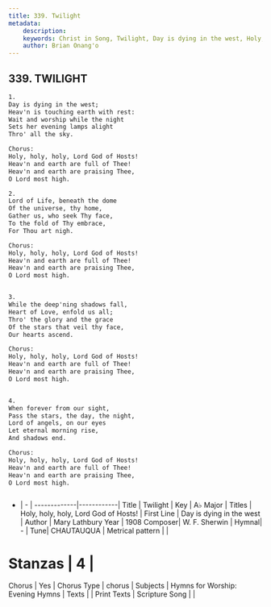 ```yaml
---
title: 339. Twilight
metadata:
    description: 
    keywords: Christ in Song, Twilight, Day is dying in the west, Holy, holy, holy, Lord God of Hosts!
    author: Brian Onang'o
---
```



## 339. TWILIGHT

```txt
1.
Day is dying in the west;
Heav'n is touching earth with rest:
Wait and worship while the night
Sets her evening lamps alight
Thro' all the sky.

Chorus:
Holy, holy, holy, Lord God of Hosts!
Heav'n and earth are full of Thee!
Heav'n and earth are praising Thee,
O Lord most high.

2.
Lord of Life, beneath the dome
Of the universe, thy home,
Gather us, who seek Thy face,
To the fold of Thy embrace,
For Thou art nigh. 

Chorus:
Holy, holy, holy, Lord God of Hosts!
Heav'n and earth are full of Thee!
Heav'n and earth are praising Thee,
O Lord most high.


3.
While the deep'ning shadows fall,
Heart of Love, enfold us all;
Thro' the glory and the grace
Of the stars that veil thy face,
Our hearts ascend. 

Chorus:
Holy, holy, holy, Lord God of Hosts!
Heav'n and earth are full of Thee!
Heav'n and earth are praising Thee,
O Lord most high.


4.
When forever from our sight,
Pass the stars, the day, the night,
Lord of angels, on our eyes
Let eternal morning rise,
And shadows end. 

Chorus:
Holy, holy, holy, Lord God of Hosts!
Heav'n and earth are full of Thee!
Heav'n and earth are praising Thee,
O Lord most high.



```

- |   -  |
-------------|------------|
Title | Twilight |
Key | A♭ Major |
Titles | Holy, holy, holy, Lord God of Hosts! |
First Line | Day is dying in the west |
Author | Mary Lathbury
Year | 1908
Composer| W. F. Sherwin |
Hymnal|  - |
Tune| CHAUTAUQUA |
Metrical pattern | |
# Stanzas | 4 |
Chorus | Yes |
Chorus Type | chorus |
Subjects | Hymns for Worship: Evening Hymns |
Texts |  |
Print Texts | 
Scripture Song |  |
  
